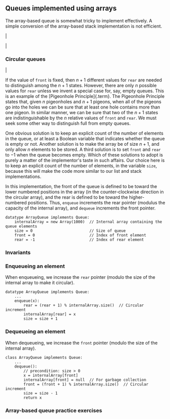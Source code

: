
## Queues implemented using arrays

The array-based queue is somewhat tricky to implement effectively.
A simple conversion of the array-based stack implementation is not efficient.

<inlineav id="aqueueFirstCON" src="List/aqueueFirstCON.js" name="Array-based Queue Positions Slideshow" links="List/aqueueCON.css"/>

|

<inlineav id="aqueueDriftCON" src="List/aqueueDriftCON.js" name="Array-based Queue Drift Slideshow" links="List/aqueueCON.css"/>

|

<inlineav id="aqueueBadCON" src="List/aqueueBadCON.js" name="Array-based Queue Bad Representation Slideshow" links="List/aqueueCON.css"/>

### Circular queues

<inlineav id="aqueueCircularCON" src="List/aqueueCircularCON.js" script="DataStructures/CircularQueue.js" name="Circular Array-based Queue Slideshow" links="List/aqueueCON.css"/>

|

<inlineav id="aqueueEmptyCON" src="List/aqueueEmptyCON.js" script="DataStructures/CircularQueue.js" name="Empty Circular Array-based Queue Slideshow" links="List/aqueueCON.css"/>

If the value of `front` is fixed, then $n+1$ different values for `rear`
are needed to distinguish among the $n+1$ states. However, there are
only $n$ possible values for `rear` unless we invent a special case for,
say, empty queues. This is an example of the
[Pigeonhole Principle]{.term}. The Pigeonhole
Principle states that, given $n$ pigeonholes and $n+1$ pigeons, when all
of the pigeons go into the holes we can be sure that at least one hole
contains more than one pigeon. In similar manner, we can be sure that
two of the $n+1$ states are indistinguishable by the $n$ relative values
of `front` and `rear`. We must seek some other way to distinguish full
from empty queues.

One obvious solution is to keep an explicit count of the number of
elements in the queue, or at least a Boolean variable that indicates
whether the queue is empty or not. Another solution is to make the array
be of size $n+1$, and only allow $n$ elements to be stored. A third
solution is to set `front` and `rear` to $-1$ when the queue becomes
empty. Which of these solutions to adopt is purely a matter of the
implementor's taste in such affairs. Our choice here is to keep an
explicit count of the number of elements, in the variable `size`,
because this will make the code more similar to our list and stack
implementations.

In this implementation, the front of the queue is defined to be toward
the lower numbered positions in the array (in the counter-clockwise
direction in the circular array), and the rear is defined to be toward
the higher-numbered positions. Thus, `enqueue` increments the rear
pointer (modulus the capacity of the internal array), and `dequeue`
increments the front pointer.

    datatype ArrayQueue implements Queue:
        internalArray = new Array(1000)  // Internal array containing the queue elements
        size = 0                         // Size of queue
        front = 0                        // Index of front element
        rear = -1                        // Index of rear element


### Invariants


### Enqueueing an element

When enqueueing, we increase the `rear` pointer (modulo the size of the internal array to make it circular).

    datatype ArrayQueue implements Queue:
        ...
        enqueue(x):
            rear = (rear + 1) % internalArray.size()  // Circular increment
            internalArray[rear] = x
            size = size + 1


### Dequeueing an element

When dequeueing, we increase the `front` pointer (modulo the size of the internal array).

    class ArrayQueue implements Queue:
        ...
        dequeue():
            // precondition: size > 0
            x = internalArray[front]
            internalArray[front] = null  // For garbage collection
            front = (front + 1) % internalArray.size()  // Circular increment
            size = size - 1
            return x


### Array-based queue practice exercises

<avembed id="AqueueEnqueuePRO" src="ChalmersGU/AqueueEnqueuePRO.html" type="ka" name="Array-based Queue Enqueue Exercise"/>

<avembed id="AqueueDequeuePRO" src="ChalmersGU/AqueueDequeuePRO.html" type="ka" name="Array-based Queue Dequeue Exercise"/>

